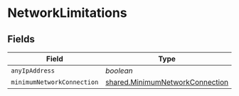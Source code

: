 # NetworkLimitations


## Fields

| Field                                                                              | Type                                                                               | Required                                                                           | Description                                                                        |
| ---------------------------------------------------------------------------------- | ---------------------------------------------------------------------------------- | ---------------------------------------------------------------------------------- | ---------------------------------------------------------------------------------- |
| `anyIpAddress`                                                                     | *boolean*                                                                          | :heavy_minus_sign:                                                                 | N/A                                                                                |
| `minimumNetworkConnection`                                                         | [shared.MinimumNetworkConnection](../../models/shared/minimumnetworkconnection.md) | :heavy_minus_sign:                                                                 | N/A                                                                                |
